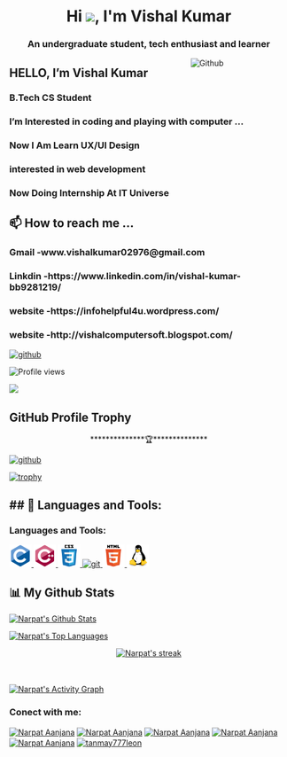  <h1  align="center">Hi <img src="https://raw.githubusercontent.com/MartinHeinz/MartinHeinz/master/wave.gif" width="30px">, I'm Vishal Kumar</h1>
 <h3  align="center">An undergraduate student, tech enthusiast and  learner</h3>

 <img width="35%" align="right" alt="Github" src="https://user-images.githubusercontent.com/48678280/88862734-4903af80-d201-11ea-968b-9c939d88a37c.gif" />

<h2>HELLO, I’m Vishal Kumar </h2>

<h3>B.Tech CS Student</h3>
<h3>I’m Interested in coding and playing with computer ...</h3>
<h3>Now I Am Learn UX/UI Design   </h3>
<h3>interested in web development </h3>
<h3> Now Doing Internship At IT Universe</h3>


<h2>📫 How to reach me ... </h2>
 <h3>Gmail -www.vishalkumar02976@gmail.com</h3> 
<h3>Linkdin -https://www.linkedin.com/in/vishal-kumar-bb9281219/</h3> 
<h3>website -https://infohelpful4u.wordpress.com/</h3>
<h3>website -http://vishalcomputersoft.blogspot.com/</h3>
 




[<img src='https://cdn.jsdelivr.net/npm/simple-icons@3.0.1/icons/github.svg' alt='github' height='40'>](https://github.com/VishalKumar8)  

![Profile views](https://gpvc.arturio.dev/VishalKumar8) 




 <img width="140" src="https://user-images.githubusercontent.com/6661165/91657958-61b4fd00-eb00-11ea-9def-dc7ef5367e34.png" />  
  <h2 align="left">GitHub Profile Trophy</h2>
  <p align="center">**************🏆**************</p>
 </p>
 

[<img src='https://cdn.jsdelivr.net/npm/simple-icons@3.0.1/icons/github.svg' alt='github' height='40'>](https://github.com/VishalKumar8)  

[![trophy](https://github-profile-trophy.vercel.app/?username=VishalKumar8)](https://github.com/ryo-ma/github-profile-trophy)



<h2> ## 🚀 Languages and Tools: </h2>

<h3 align="left">Languages and Tools:</h3>
<p align="left"> <a href="https://www.cprogramming.com/" target="_blank" rel="noreferrer"> <img src="https://raw.githubusercontent.com/devicons/devicon/master/icons/c/c-original.svg" alt="c" width="40" height="40"/> </a> <a href="https://www.w3schools.com/cpp/" target="_blank" rel="noreferrer"> <img src="https://raw.githubusercontent.com/devicons/devicon/master/icons/cplusplus/cplusplus-original.svg" alt="cplusplus" width="40" height="40"/> </a> <a href="https://www.w3schools.com/css/" target="_blank" rel="noreferrer"> <img src="https://raw.githubusercontent.com/devicons/devicon/master/icons/css3/css3-original-wordmark.svg" alt="css3" width="40" height="40"/> </a> <a href="https://git-scm.com/" target="_blank" rel="noreferrer"> <img src="https://www.vectorlogo.zone/logos/git-scm/git-scm-icon.svg" alt="git" width="40" height="40"/> </a> <a href="https://www.w3.org/html/" target="_blank" rel="noreferrer"> <img src="https://raw.githubusercontent.com/devicons/devicon/master/icons/html5/html5-original-wordmark.svg" alt="html5" width="40" height="40"/> </a> <a href="https://www.linux.org/" target="_blank" rel="noreferrer"> <img src="https://raw.githubusercontent.com/devicons/devicon/master/icons/linux/linux-original.svg" alt="linux" width="40" height="40"/> </a> </p>


## 📊 My Github Stats

<p>

<a href="https://github.com/NarpatAanjana/github-readme-stats"><img alt="Narpat's Github Stats" src="https://github-readme-stats.vercel.app/api?username=VishalKumar8&show_icons=true&count_private=true&theme=react&hide_border=true&bg_color=0D1117" /></a>

 <a href="https://github.com/NarpatAanjana/github-readme-stats"><img alt="Narpat's Top Languages" src="https://github-readme-stats.vercel.app/api/top-langs/?username=VishalKumar8&langs_count=8&count_private=true&layout=compact&theme=react&hide_border=true&bg_color=0D1117" /></a>
   <br/>
  

  <p align="center">
   <a href="https://github.com/VishalKumar8/github-readme-streak-stats">
           <img title="🔥 Get streak stats for your profile at git.io/streak-stats" alt="Narpat's streak" src="https://github-readme-streak-stats.herokuapp.com/?user=VishalKumar8&theme=black-ice&hide_border=true&stroke=0000&background=060A0CD0"/>
    </a>
</p>
</p>
<br/>
<br/>
<a href="https://github.com/VishalKumar8/github-readme-activity-graph"><img alt="Narpat's Activity Graph" src="https://activity-graph.herokuapp.com/graph?username=VishalKumar8&bg_color=0D1117&color=5BCDEC&line=5BCDEC&point=FFFFFF&hide_border=true" /></a>

### Conect with me: 
<p align="left">
<a href="https://www.linkedin.com/in/vishal-kumar-bb9281219/" target="blank"><img align="center" src="https://raw.githubusercontent.com/rahuldkjain/github-profile-readme-generator/master/src/images/icons/Social/linked-in-alt.svg" alt="Narpat Aanjana" height="30" width="40" /></a>
<a href="https://www.codechef.com/users/VishalKumar" target="blank"><img align="center" src="https://cdn.jsdelivr.net/npm/simple-icons@3.1.0/icons/codechef.svg" alt="Narpat Aanjana" height="30" width="40" /></a>
<a href="https://www.hackerrank.com/VishalKumar" target="blank"><img align="center" src="https://raw.githubusercontent.com/rahuldkjain/github-profile-readme-generator/master/src/images/icons/Social/hackerrank.svg" alt="Narpat Aanjana" height="30" width="40" /></a>
<a href="https://codeforces.com/profile/Vishal" target="blank"><img align="center" src="https://cdn.jsdelivr.net/npm/simple-icons@3.0.1/icons/codeforces.svg" alt="Narpat Aanjana" height="30" width="40" /></a>
<a href="https://leetcode.com/Vishal/" target="blank"><img align="center" src="https://raw.githubusercontent.com/rahuldkjain/github-profile-readme-generator/master/src/images/icons/Social/leet-code.svg" alt="Narpat Aanjana" height="30" width="40" /></a>
<a href="https://auth.geeksforgeeks.org/user/narpatanjana0/" target="blank"><img align="center" src="https://raw.githubusercontent.com/rahuldkjain/github-profile-readme-generator/master/src/images/icons/Social/geeks-for-geeks.svg" alt="tanmay777leon" height="30" width="40" /></a>
 

</p>
